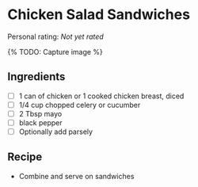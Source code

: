 # Chicken Salad Sandwiches

<!-- {cts} rating=0; (User can specify rating on scale of 1-5) -->

Personal rating: *Not yet rated*

<!-- {cte} -->

<!-- {cts} name_image=None; (User can specify image name) -->

{% TODO: Capture image %}

<!-- {cte} -->

## Ingredients

- [ ] 1 can of chicken or 1 cooked chicken breast, diced
- [ ] 1/4 cup chopped celery or cucumber
- [ ] 2 Tbsp mayo
- [ ] black pepper
- [ ] Optionally add parsely

## Recipe

- Combine and serve on sandwiches
